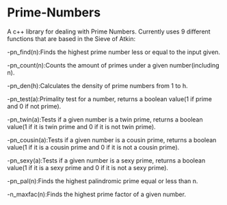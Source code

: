 # Prime-Numbers

A c++ library for dealing with Prime Numbers. Currently uses 9 different functions that are based in the Sieve of Atkin:

-pn_find(n):Finds the highest prime number less or equal to the input given.


-pn_count(n):Counts the amount of primes under a given number(including n).


-pn_den(h):Calculates the density of prime numbers from 1 to h.


-pn_test(a):Primality test for a number, returns a boolean value(1 if prime and 0 if not prime).


-pn_twin(a):Tests if a given number is a twin prime, returns a boolean value(1 if it is twin prime and 0 if it is not twin prime).


-pn_cousin(a):Tests if a given number is a cousin prime, returns a boolean value(1 if it is a cousin prime and 0 if it is not a cousin prime).


-pn_sexy(a):Tests if a given number is a sexy prime, returns a boolean value(1 if it is a sexy prime and 0 if it is not a sexy prime).


-pn_pal(n):Finds the highest palindromic prime equal or less than n.


-n_maxfac(n):Finds the highest prime factor of a given number.
